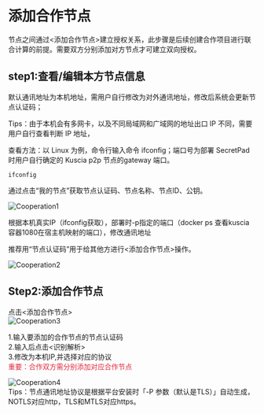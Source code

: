 # 添加合作节点

节点之间通过<添加合作节点>建立授权关系，此步骤是后续创建合作项目进行联合计算的前提。需要双方分别添加对方节点才可建立双向授权。

## step1:查看/编辑本方节点信息

默认通讯地址为本机地址，需用户自行修改为对外通讯地址，修改后系统会更新节点认证码；

Tips：由于本机会有多网卡，以及不同局域网和广域网的地址出口 IP 不同，需要用户自行查看判断 IP 地址，

查看方法：以 Linux 为例，命令行输入命令 ifconfig；端口号为部署 SecretPad 时用户自行确定的 Kuscia p2p 节点的gateway
端口。

```shell
ifconfig
```

通过点击“我的节点”获取节点认证码、节点名称、节点ID、公钥。

![Cooperation1](../imgs/cooperation_p2p1.png)

根据本机真实IP（ifconfig获取），部署时-p指定的端口（docker ps 查看kuscia容器1080在宿主机映射的端口），修改通讯地址

推荐用“节点认证码”用于给其他方进行<添加合作节点>操作。

![Cooperation2](../imgs/cooperation_p2p2.png)

## Step2:添加合作节点

点击<添加合作节点>  
![Cooperation3](../imgs/cooperation_p2p3.png)

1.输入要添加的合作节点的节点认证码  
2.输入后点击<识别解析>  
3.修改为本机IP,并选择对应的协议  
<font color=#DF2A3F>重要：合作双方需分别添加对应合作节点</font>

![Cooperation4](../imgs/cooperation_p2p4.png)  
Tips：节点通讯地址协议是根据平台安装时「-P 参数（默认是TLS）」自动生成，NOTLS对应http，TLS和MTLS对应https。
